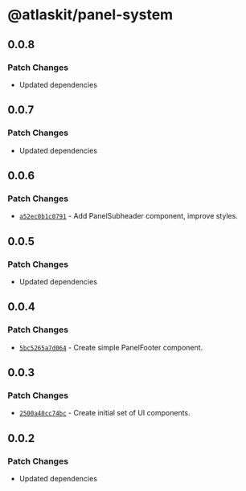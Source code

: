 # @atlaskit/panel-system

## 0.0.8

### Patch Changes

- Updated dependencies

## 0.0.7

### Patch Changes

- Updated dependencies

## 0.0.6

### Patch Changes

- [`a52ec0b1c0791`](https://bitbucket.org/atlassian/atlassian-frontend-monorepo/commits/a52ec0b1c0791) -
  Add PanelSubheader component, improve styles.

## 0.0.5

### Patch Changes

- Updated dependencies

## 0.0.4

### Patch Changes

- [`5bc5265a7d064`](https://bitbucket.org/atlassian/atlassian-frontend-monorepo/commits/5bc5265a7d064) -
  Create simple PanelFooter component.

## 0.0.3

### Patch Changes

- [`2500a40cc74bc`](https://bitbucket.org/atlassian/atlassian-frontend-monorepo/commits/2500a40cc74bc) -
  Create initial set of UI components.

## 0.0.2

### Patch Changes

- Updated dependencies
